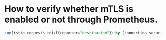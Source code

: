 # How to verify whether mTLS is enabled or not through Prometheus.

```sql
sum(istio_requests_total{reporter="destination"}) by (connection_security_policy,destination_workload,source_workload)
```
